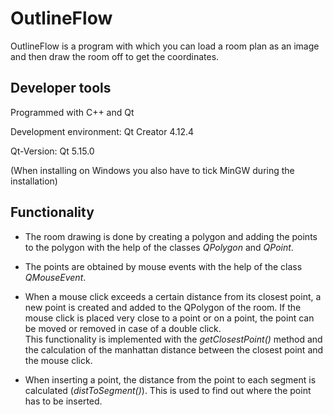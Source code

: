 # OutlineFlow

OutlineFlow is a program with which you can load a room plan as an image and then draw the room off to get the coordinates.

## Developer tools

Programmed with C++ and Qt

Development environment:
Qt Creator 4.12.4

Qt-Version:
Qt 5.15.0

(When installing on Windows you also have to tick MinGW during the installation)

## Functionality
* The room drawing is done by creating a polygon and adding the points to the polygon with the help of the classes *QPolygon* and *QPoint*.

* The points are obtained by mouse events with the help of the class *QMouseEvent*.

* When a mouse click exceeds a certain distance from its closest point, a new point is created and added to the QPolygon of the room. If the mouse click is placed very close to a point or on a point, the point can be moved or removed in case of a double click.       
This functionality is implemented with the *getClosestPoint()* method and the calculation of the manhattan distance between the closest point and the mouse click.

* When inserting a point, the distance from the point to each segment is calculated (*distToSegment()*). This is used to find out where the point has to be inserted.
